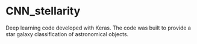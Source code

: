 # CNN_stellarity
Deep learning code developed with Keras. The code was built to provide a star galaxy classification of astronomical objects.
